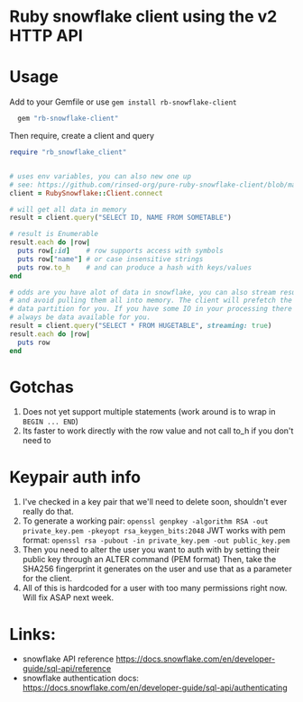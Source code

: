 # Ruby snowflake client using the v2 HTTP API

# Usage

Add to your Gemfile or use `gem install rb-snowflake-client`
```ruby
  gem "rb-snowflake-client"
```

Then require, create a client and query
```ruby
require "rb_snowflake_client"


# uses env variables, you can also new one up
# see: https://github.com/rinsed-org/pure-ruby-snowflake-client/blob/master/lib/ruby_snowflake/client.rb#L43
client = RubySnowflake::Client.connect

# will get all data in memory
result = client.query("SELECT ID, NAME FROM SOMETABLE")

# result is Enumerable
result.each do |row|
  puts row[:id]    # row supports access with symbols
  puts row["name"] # or case insensitive strings
  puts row.to_h    # and can produce a hash with keys/values
end

# odds are you have alot of data in snowflake, you can also stream results
# and avoid pulling them all into memory. The client will prefetch the next
# data partition for you. If you have some IO in your processing there should
# always be data available for you.
result = client.query("SELECT * FROM HUGETABLE", streaming: true)
result.each do |row|
  puts row
end
```

# Gotchas

1. Does not yet support multiple statements (work around is to wrap in `BEGIN ... END`)
2. Its faster to work directly with the row value and not call to_h if you don't need to

# Keypair auth info

1. I've checked in a key pair that we'll need to delete soon, shouldn't ever really do that.
2. To generate a working pair:
   `openssl genpkey -algorithm RSA -out private_key.pem -pkeyopt rsa_keygen_bits:2048`
   JWT works with pem format:
   `openssl rsa -pubout -in private_key.pem -out public_key.pem`
3. Then you need to alter the user you want to auth with by setting their public key through an ALTER command (PEM format)
   Then, take the SHA256 fingerprint it generates on the user and use that as a parameter for the client.
4. All of this is hardcoded for a user with too many permissions right now. Will fix ASAP next week.

# Links:
- snowflake API reference https://docs.snowflake.com/en/developer-guide/sql-api/reference
- snowflake authentication docs: https://docs.snowflake.com/en/developer-guide/sql-api/authenticating

